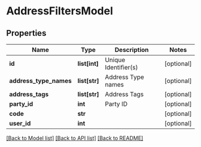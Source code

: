 # AddressFiltersModel

## Properties
Name | Type | Description | Notes
------------ | ------------- | ------------- | -------------
**id** | **list[int]** | Unique Identifier(s) | [optional] 
**address_type_names** | **list[str]** | Address Type names | [optional] 
**address_tags** | **list[str]** | Address Tags | [optional] 
**party_id** | **int** | Party ID | [optional] 
**code** | **str** |  | [optional] 
**user_id** | **int** |  | [optional] 

[[Back to Model list]](../README.md#documentation-for-models) [[Back to API list]](../README.md#documentation-for-api-endpoints) [[Back to README]](../README.md)


